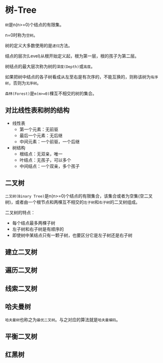 # 树-Tree

`树`是n(n>=0)个结点的有限集。

n=0时称为`空树`。

树的定义大多数使用的是`递归`方法。

结点的层次(Level)从根开始定义起，根为第一层，根的孩子为第二层。

树结点的最大层次称为树的`深度(Depth)`或`高度`。

如果把树中结点的各子树看成从左至右是有次序的，不能互换的，则称该树为`有序树`，否则为`无序树`。

`森林(Forest)`是`m(m>=0)`棵互不相交的树的集合。

## 对比线性表和树的结构

* 线性表
  * 第一个元素：无前驱
  * 最后一个元素：无后继
  * 中间元素：一个前驱，一个后继
* 树结构
  * 根结点：无双亲，唯一
  * 叶结点：无孩子，可以多个
  * 中间结点：一个双亲，多个孩子

## 二叉树

`二叉树(Binary Tree)`是n(n>=0)个结点的有限集合，该集合或者为空集(空二叉树)，或者由一个根节点和两棵互不相交的`左子树`和`右子树`的二叉树组成。

二叉树的特点：

* 每个结点最多两棵子树
* 左子树和右子树是有顺序的
* 即使树中某结点只有一颗子树，也要区分它是左子树还是右子树

## 建立二叉树

## 遍历二叉树

## 线索二叉树

## 哈夫曼树

`哈夫曼树`也称之为`最优二叉树`。与之对应的算法就是`哈夫曼编码`。

## 平衡二叉树

## 红黑树



